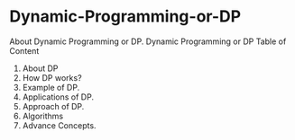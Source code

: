 # Dynamic-Programming-or-DP
About Dynamic Programming or DP.
Dynamic Programming or DP
Table of Content

1.	About DP
2.	How DP works?
3.	Example of DP.
4.	Applications of DP.
5.	Approach of DP.
6.	Algorithms
7.	Advance Concepts.
